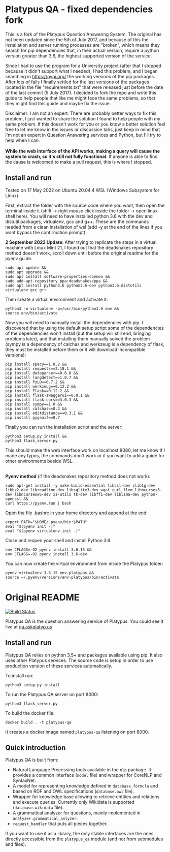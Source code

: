 Platypus QA - fixed dependencies fork
===========

This is a fork of the Platypus Question Answering System. The original has not been updated since the 5th of July 2017, and because of this the installation and server running processes are "broken", which means they search for pip dependencies that, in their actual version, require a python version greater than 3.6, the highest supported version of the service.

Since I had to use the program for a University project (after that I stopped because it didn't support what I needed), I had this problem, and I began searching in https://pypi.org/ the working versions of the pip packages. After lots of fails I finally settled for the last versions of the packages located in the file "requirements.txt" that were released just before the date of the last commit (5 July 2017). I decided to fork the repo and write this guide to help people that like me might face the same problems, so that they might find this guide and maybe fix the issue.

Disclaimer: I am not an expert. There are probably better ways to fix this problem, I just wanted to share the solution I found to help people with my same problem. If this doesn't work for you or you know a better solution feel free to let me know in the issues or discussion tabs, just keep in mind that I'm not an expert in Question Answering services and Python, but I'll try to help when I can.<br /><br />
<b>While the web interface of the API works, making a query will cause the system to crash, so it's still not fully functional.</b> If anyone is able to find the cause is welcomed to make a pull request, this is where I stopped.

## Install and run

Tested on 17 May 2022 on Ubuntu 20.04.4 WSL (Windows Subsystem for Linux).

First, extract the folder with the source code where you want, then open the terminal inside it (shift -> right mouse click inside the folder -> open linux shell here). You will need to have installed python 3.6 with the dev and distutil packages, virtualenv, gcc and g++. These are the commands needed from a clean installation of wsl (add -y at the end of the lines if you want bypass the confirmation prompt):

<b>2 September 2022 Update</b>: After trying to replicate the steps in a virtual machine with Linux Mint 21, I found out that the deadsnakes repository method doesn't work, scroll down until before the original readme for the pyenv guide.

```
sudo apt update &&
sudo apt upgrade &&
sudo apt install software-properties-common &&
sudo add-apt-repository ppa:deadsnakes/ppa &&
sudo apt install python3.6 python3.6-dev python3.6-distutils virtualenv gcc g++
```
Then create a virtual environment and activate it:
```
python3 -m virtualenv -p=/usr/bin/python3.6 env &&
source env/bin/activate
```
Now you will need to manually install the dependencies with pip. I discovered that by using the default setup script some of the dependencies of the dependencies won't install (but the setup will still end, bringing problems later), and that installing them manually solved the problem (sympy is a dependency of calchas and werkzeug is a dependency of flask, they must be installed before them or it will download incompatible versions):
```
pip install spacy==1.8.2 &&
pip install requests==2.18.1 &&
pip install dateparser==0.6.0 &&
pip install langdetect==1.0.7 &&
pip install PyLD==0.7.2 &&
pip install werkzeug==0.12.2 &&
pip install Flask==0.12.2 &&
pip install flask-swaggerui==0.0.1 &&
pip install flask-cors==3.0.3 &&
pip install sympy==1.0 &&
pip install calchas==0.2 &&
pip install editdistance==0.3.1 &&
pip install pygeoif==0.7
```
Finally you can run the installation script and the server:
```
python3 setup.py install &&
python3 flask_server.py
```
This should make the web interface work on localhost:8080, let me know if I made any typos, the commands don't work or if you want to add a guide for other environments beside WSL.
<br /><br />

<b>Pyenv method</b> (if the deadsnakes repository method does not work):
```
sudo apt-get install -y make build-essential libssl-dev zlib1g-dev libbz2-dev libreadline-dev libsqlite3-dev wget curl llvm libncurses5-dev libncursesw5-dev xz-utils tk-dev libffi-dev liblzma-dev python-openssl &&
curl https://pyenv.run | bash
```
Open the file .bashrc in your home directory and append at the end:
```
export PATH="$HOME/.pyenv/bin:$PATH"
eval "$(pyenv init -)"
eval "$(pyenv virtualenv-init -)"
```
Close and reopen your shell and install Python 3.6:
```
env CFLAGS=-O2 pyenv install 3.6.15 &&
env CFLAGS=-O2 pyenv install 3.6-dev
```
You can now create the virtual environment from inside the Platypus folder:
```
pyenv virtualenv 3.6.15 env-platypus &&
source ~/.pyenv/versions/env-platypus/bin/activate
```


Original README
===========

[![Build Status](https://travis-ci.org/askplatypus/platypus-qa.svg?branch=master)](https://travis-ci.org/askplatypus/platypus-qa)

Platypus QA is the question answering service of Platypus.
You could see it live at [qa.askplatyp.us](http://qa.askplatyp.us)

## Install and run

Platypus QA relies on python 3.5+ and packages available using pip. It also uses
other Platypus services. The source code is setup in order to use production
version of these services automatically.

To install run:
```
python3 setup.py install
```

To run the Platypus QA server on port 8000:
```
python3 flask_server.py
```

To build the docker file:
```
docker build . -t platypus-qa
```

It creates a docker image named `platypus-qa` listening on port 8000.


## Quick introduction

Platypus QA is built from:

* Natural Language Processing tools available in the `nlp` package. It
provides a common interface (`model` file) and wrapper for CoreNLP and
SyntaxNet.
* A model for representing knowledge defined in `database.formula` and
based on RDF and OWL specifications (`database.owl` file).
* Wrapper for knowledge base allowing to retrieve entities and relations and
execute queries. Currently only Wikidata is supported
(`database.wikidata` file).
* A grammatical analyzer for questions, mainly implemented in
`analyzer.grammatical_anlyzer`.
* `request_handler` that puts all pieces together.

If you want to use it as a library, the only stable interfaces are the ones directly accessible from the `platypus_qa` module
(and not from submodules and files).
